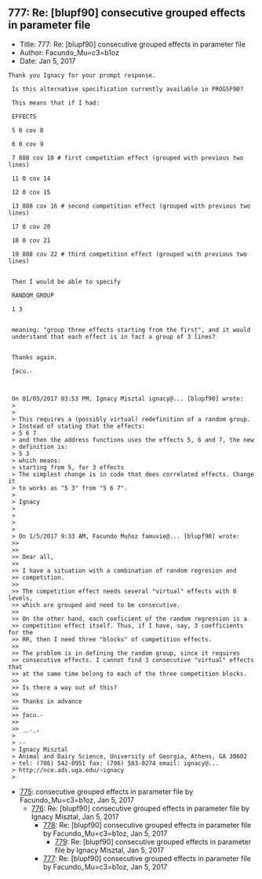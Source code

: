 ## 777: Re: [blupf90] consecutive grouped effects in parameter file

- Title: 777: Re: [blupf90] consecutive grouped effects in parameter file
- Author: Facundo_Mu=c3=b1oz
- Date: Jan 5, 2017

```
Thank you Ignacy for your prompt response.

 Is this alternative specification currently available in PROGSF90?

 This means that if I had:

 EFFECTS

 5 0 cov 8

 6 0 cov 9

 7 888 cov 10 # first competition effect (grouped with previous two lines)

 11 0 cov 14

 12 0 cov 15

 13 888 cov 16 # second competition effect (grouped with previous two lines)

 17 0 cov 20

 18 0 cov 21

 19 888 cov 22 # third competition effect (grouped with previous two lines)


 Then I would be able to specify

 RANDOM_GROUP

 1 3


 meaning: "group three effects starting from the first", and it would
 understand that each effect is in fact a group of 3 lines?


 Thanks again.

 ƒacu.-



 On 01/05/2017 03:53 PM, Ignacy Misztal ignacy@... [blupf90] wrote:
 > 
 >
 > This requires a (possibly virtual) redefinition of a random group.
 > Instead of stating that the effects:
 > 5 6 7
 > and then the address functions uses the effects 5, 6 and 7, the new
 > definition is:
 > 5 3
 > which means:
 > starting from 5, for 3 effects
 > The simplest change is in code that does correlated effects. Change it
 > to works as "5 3" from "5 6 7".
 >
 > Ignacy 
 >
 >
 >
 >
 > On 1/5/2017 9:33 AM, Facundo Muñoz famuvie@... [blupf90] wrote:
 >> 
 >>
 >> Dear all,
 >>
 >> I have a situation with a combination of random regresion and
 >> competition.
 >>
 >> The competition effect needs several "virtual" effects with 0 levels,
 >> which are grouped and need to be consecutive.
 >>
 >> On the other hand, each coeficient of the random regression is a
 >> competition effect itself. Thus, if I have, say, 3 coefficients for the
 >> RR, then I need three "blocks" of competition effects.
 >>
 >> The problem is in defining the random group, since it requires
 >> consecutive effects. I cannot find 3 consecutive "virtual" effects that
 >> at the same time belong to each of the three competition blocks.
 >>
 >> Is there a way out of this?
 >>
 >> Thanks in advance
 >>
 >> ƒacu.-
 >>
 >> __._,
 >
 > -- 
 > Ignacy Misztal
 > Animal and Dairy Science, University of Georgia, Athens, GA 30602
 > tel: (706) 542-0951 fax: (706) 583-0274 email: ignacy@...
 > http://nce.ads.uga.edu/~ignacy
 > 
```

- [775](0775.md): consecutive grouped effects in parameter file by Facundo_Mu=c3=b1oz, Jan 5, 2017
    - [776](0776.md): Re: [blupf90] consecutive grouped effects in parameter file by Ignacy Misztal, Jan 5, 2017
        - [778](0778.md): Re: [blupf90] consecutive grouped effects in parameter file by Facundo_Mu=c3=b1oz, Jan 5, 2017
            - [779](0779.md): Re: [blupf90] consecutive grouped effects in parameter file by Ignacy Misztal, Jan 5, 2017
        - [777](0777.md): Re: [blupf90] consecutive grouped effects in parameter file by Facundo_Mu=c3=b1oz, Jan 5, 2017
